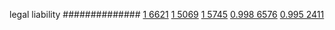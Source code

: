 


legal liability
##############
[1 6621](https://www.phylliida.dev/modelwelfare/qwenbailconversationsWithJournals/#ZjAsZjAuMcUFLsYMLjDLCS4yywvPDSRjLGMhzBEhNw==)
[1 5069](https://www.phylliida.dev/modelwelfare/qwenbailconversationsWithJournals/#ZjAsZjAuMcUFLsYMLjDLCckbxAsuMs0NJGMsYyHMESExMQ==)
[1 5745](https://www.phylliida.dev/modelwelfare/qwenbailconversationsWithJournals/#ZjAsZjAuxgUuMccHLjLJCc0LySjGDSRjLGMhzBEhNg==)
[0.998 6576](https://www.phylliida.dev/modelwelfare/qwenbailconversationsWithJournals/#ZjAsZjAuxgXJB8sJLjHNDC40zg4kYyxjIc0SITA=)
[0.995 2411](https://www.phylliida.dev/modelwelfare/qwenbailconversationsWithJournals/#ZjAsZjAuxgUuMscHyRAuyhvECy4zzQ0kYyxjIcwRITM=)
